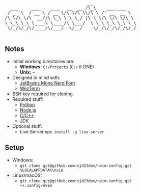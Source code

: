 <p align="center">
  <pre>
                               __                
  ___     ___    ___   __  __ /\_\    ___ ___    
 / _ `\  / __`\ / __`\/\ \/\ \\/\ \ /' __` __`\                        My personal Neovim config :)
/\ \/\ \/\  __//\ \_\ \ \ \_/ |\ \ \/\ \/\ \/\ \                     Designed to be quiet and minimal,
\ \_\ \_\ \____\ \____/\ \___/  \ \_\ \_\ \_\ \_\                          but also--a full IDE!
 \/_/\/_/\/____/\/___/  \/__/    \/_/\/_/\/_/\/_/
  </pre>
</p>

## Notes

- Initial working directories are:
  - **Windows:** `C:/Projects` (`C:/` if DNE)
  - **Unix:** `~`
- Designed in mind with:
  - [JetBrains Mono Nerd Font](https://www.nerdfonts.com/font-downloads)
  - [WezTerm](https://wezterm.org/installation.html)
- SSH key required for cloning.
- Required stuff:
  - [Python](https://www.python.org/)
  - [Node.js](https://nodejs.org/en)
  - [C/C++](https://www.mingw-w64.org/)
  - [JDK](https://www.oracle.com/java/technologies/downloads/)
- Optional stuff:
  - Live Server `npm install -g live-server`

## Setup
- Windows:
  - `git clone git@github.com:sjd23dev/nvim-config.git %LOCALAPPDATA%\nvim`
- Linux/macOS:
  - `git clone git@github.com:sjd23dev/nvim-config.git ~/.config/nvim` 
